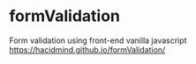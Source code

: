 # formValidation
Form validation using front-end vanilla javascript
https://hacidmind.github.io/formValidation/
